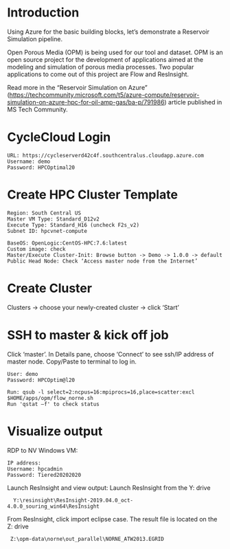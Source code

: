 # Introduction

Using Azure for the basic building blocks, let’s demonstrate a Reservoir Simulation pipeline.

Open Porous Media (OPM) is being used for our tool and dataset. 
OPM is an open source project for the development of applications aimed at the modeling and simulation of 
porous media processes. Two popular applications to come out of this project are Flow and ResInsight.

Read more in the “Reservoir Simulation on Azure” 
(https://techcommunity.microsoft.com/t5/azure-compute/reservoir-simulation-on-azure-hpc-for-oil-amp-gas/ba-p/791986) 
article published in MS Tech Community.

# CycleCloud Login
```
URL: https://cycleserverd42c4f.southcentralus.cloudapp.azure.com
Username: demo
Password: HPCOptimal20
```

# Create HPC Cluster Template
```
Region: South Central US
Master VM Type: Standard_D12v2
Execute Type: Standard_H16 (uncheck F2s_v2)
Subnet ID: hpcvnet-compute

BaseOS: OpenLogic:CentOS-HPC:7.6:latest
Custom image: check
Master/Execute Cluster-Init: Browse button -> Demo -> 1.0.0 -> default
Public Head Node: Check ‘Access master node from the Internet’
```
# Create Cluster
Clusters -> choose your newly-created cluster -> click ‘Start’

# SSH to master & kick off job
Click ‘master’. In Details pane, choose ‘Connect’ to see ssh/IP address of master node. Copy/Paste to terminal to log in.
```
User: demo
Password: HPCOptim@l20

Run: qsub -l select=2:ncpus=16:mpiprocs=16,place=scatter:excl $HOME/apps/opm/flow_norne.sh
Run 'qstat –f' to check status
```

# Visualize output
RDP to NV Windows VM:
```
IP address: 
Username: hpcadmin
Password: Tiered20202020
```
Launch ResInsight and view output:
Launch ResInsight from the Y: drive 
```
  Y:\resinsight\ResInsight-2019.04.0_oct-4.0.0_souring_win64\ResInsight
  ```
From ResInsight, click import eclipse case. The result file is located on the Z: drive
``` 
 Z:\opm-data\norne\out_parallel\NORNE_ATW2013.EGRID
```
